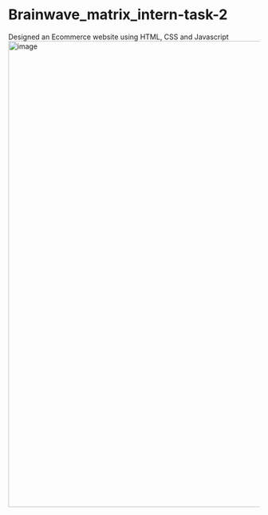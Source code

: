 # Brainwave_matrix_intern-task-2
Designed an Ecommerce website using HTML, CSS and Javascript
<img width="934" alt="image" src="https://github.com/user-attachments/assets/82d326e1-402f-4447-83e8-1e71b3e40e8a" />
